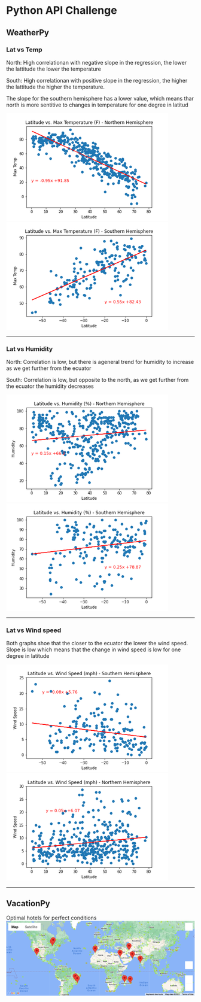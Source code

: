 # Python API Challenge

## WeatherPy

### Lat vs Temp

North: High correlationan with negative slope in the regression, the lower the lattitude the lower the temperature

South: High correlationan with positive slope in the regression, the higher the lattitude the higher the temperature.

The slope for the southern hemisphere has a lower value, which means thar north is more sentitive to changes in temperature for one degree in latitud

![](WeatherPy/LatitudevsMaxTemp-NorthHemisphere.png)
![](WeatherPy/LatitudevsMaxTemp-SouthHemisphere.png)

---

### Lat vs Humidity

North: Correlation is low, but there is ageneral trend for humidity to increase as we get further from the ecuator

South: Correlation is low, but opposite to the north, as we get further from the ecuator the humidity decreases 


![](WeatherPy/LatitudevsHumidity-NorthHemisphere.png)
![](WeatherPy/LatitudevsHumidity-SouthHemisphere.png)

---

### Lat vs Wind speed

Both graphs shoe that the closer to the ecuator the lower the wind speed. Slope is low which means that the change in wind speed is low for one degree in latitude

![](WeatherPy/LatitudevsWindSpeed-SouthHemisphere.png)
![](WeatherPy/LatitudevsWindSpeed-NorthHemisphere.png)

---

## VacationPy

Optimal hotels for perfect conditions
![](VacationPy/map.png)
